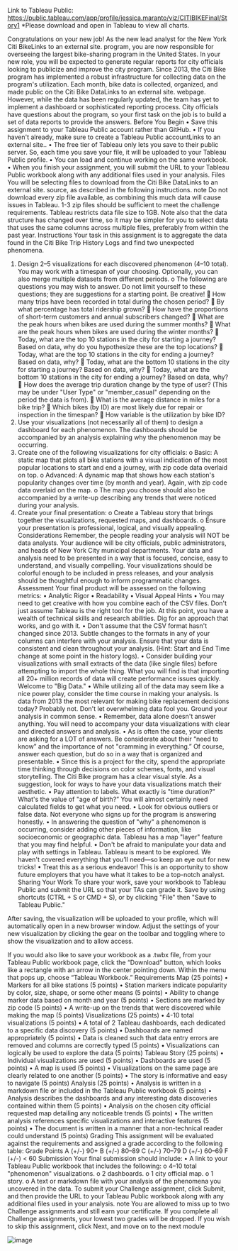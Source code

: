 Link to Tableau Public: https://public.tableau.com/app/profile/jessica.maranto/viz/CITIBIKEFinal/Story1 
*Please download and open in Tableau to view all charts. 


Congratulations on your new job! As the new lead analyst for the New York Citi BikeLinks to an external site. program, you are now responsible for overseeing the largest bike-sharing program in the United States. In your new role, you will be expected to generate regular reports for city officials looking to publicize and improve the city program.
Since 2013, the Citi Bike program has implemented a robust infrastructure for collecting data on the program's utilization. Each month, bike data is collected, organized, and made public on the Citi Bike DataLinks to an external site. webpage.
However, while the data has been regularly updated, the team has yet to implement a dashboard or sophisticated reporting process. City officials have questions about the program, so your first task on the job is to build a set of data reports to provide the answers.
Before You Begin
•	Save this assignment to your Tableau Public account rather than GitHub.
•	If you haven't already, make sure to create a Tableau Public accountLinks to an external site..
•	The free tier of Tableau only lets you save to their public server. So, each time you save your file, it will be uploaded to your Tableau Public profile.
•	You can load and continue working on the same workbook.
•	When you finish your assignment, you will submit the URL to your Tableau Public workbook along with any additional files used in your analysis.
Files
You will be selecting files to download from the Citi Bike DataLinks to an external site. source, as described in the following instructions.
note
Do not download every zip file available, as combining this much data will cause issues in Tableau. 1-3 zip files should be sufficient to meet the challenge requirements. Tableau restricts data file size to 1GB.
Note also that the data structure has changed over time, so it may be simpler for you to select data that uses the same columns across multiple files, preferably from within the past year.
Instructions
Your task in this assignment is to aggregate the data found in the Citi Bike Trip History Logs and find two unexpected phenomena.
1.	Design 2–5 visualizations for each discovered phenomenon (4–10 total). You may work with a timespan of your choosing. Optionally, you can also merge multiple datasets from different periods.
o	The following are questions you may wish to answer. Do not limit yourself to these questions; they are suggestions for a starting point. Be creative!
	How many trips have been recorded in total during the chosen period?
	By what percentage has total ridership grown?
	How have the proportions of short-term customers and annual subscribers changed?
	What are the peak hours when bikes are used during the summer months?
	What are the peak hours when bikes are used during the winter months?
	Today, what are the top 10 stations in the city for starting a journey? Based on data, why do you hypothesize these are the top locations?
	Today, what are the top 10 stations in the city for ending a journey? Based on data, why?
	Today, what are the bottom 10 stations in the city for starting a journey? Based on data, why?
	Today, what are the bottom 10 stations in the city for ending a journey? Based on data, why?
	How does the average trip duration change by the type of user? (This may be under "User Type" or "member_casual" depending on the period the data is from).
	What is the average distance in miles for a bike trip?
	Which bikes (by ID) are most likely due for repair or inspection in the timespan?
	How variable is the utilization by bike ID?
2.	Use your visualizations (not necessarily all of them) to design a dashboard for each phenomenon. The dashboards should be accompanied by an analysis explaining why the phenomenon may be occurring.
3.	Create one of the following visualizations for city officials:
o	Basic: A static map that plots all bike stations with a visual indication of the most popular locations to start and end a journey, with zip code data overlaid on top.
o	Advanced: A dynamic map that shows how each station's popularity changes over time (by month and year). Again, with zip code data overlaid on the map.
o	The map you choose should also be accompanied by a write-up describing any trends that were noticed during your analysis.
4.	Create your final presentation:
o	Create a Tableau story that brings together the visualizations, requested maps, and dashboards.
o	Ensure your presentation is professional, logical, and visually appealing.
Considerations
Remember, the people reading your analysis will NOT be data analysts. Your audience will be city officials, public administrators, and heads of New York City municipal departments. Your data and analysis need to be presented in a way that is focused, concise, easy to understand, and visually compelling. Your visualizations should be colorful enough to be included in press releases, and your analysis should be thoughtful enough to inform programmatic changes.
Assessment
Your final product will be assessed on the following metrics:
•	Analytic Rigor
•	Readability
•	Visual Appeal
Hints
•	You may need to get creative with how you combine each of the CSV files. Don't just assume Tableau is the right tool for the job. At this point, you have a wealth of technical skills and research abilities. Dig for an approach that works, and go with it.
•	Don't assume that the CSV format hasn't changed since 2013. Subtle changes to the formats in any of your columns can interfere with your analysis. Ensure that your data is consistent and clean throughout your analysis. (Hint: Start and End Time change at some point in the history logs).
•	Consider building your visualizations with small extracts of the data (like single files) before attempting to import the whole thing. What you will find is that importing all 20+ million records of data will create performance issues quickly. Welcome to "Big Data."
•	While utilizing all of the data may seem like a nice power play, consider the time course in making your analysis. Is data from 2013 the most relevant for making bike replacement decisions today? Probably not. Don't let overwhelming data fool you. Ground your analysis in common sense.
•	Remember, data alone doesn't answer anything. You will need to accompany your data visualizations with clear and directed answers and analysis.
•	As is often the case, your clients are asking for a LOT of answers. Be considerate about their “need to know” and the importance of not "cramming in everything.” Of course, answer each question, but do so in a way that is organized and presentable.
•	Since this is a project for the city, spend the appropriate time thinking through decisions on color schemes, fonts, and visual storytelling. The Citi Bike program has a clear visual style. As a suggestion, look for ways to have your data visualizations match their aesthetic.
•	Pay attention to labels. What exactly is "time duration?” What's the value of "age of birth?” You will almost certainly need calculated fields to get what you need.
•	Look for obvious outliers or false data. Not everyone who signs up for the program is answering honestly.
•	In answering the question of "why" a phenomenon is occurring, consider adding other pieces of information, like socioeconomic or geographic data. Tableau has a map "layer" feature that you may find helpful.
•	Don't be afraid to manipulate your data and play with settings in Tableau. Tableau is meant to be explored. We haven't covered everything that you’ll need—so keep an eye out for new tricks!
•	Treat this as a serious endeavor! This is an opportunity to show future employers that you have what it takes to be a top-notch analyst.
Sharing Your Work
To share your work, save your workbook to Tableau Public and submit the URL so that your TAs can grade it.
Save by using shortcuts (CTRL + S or CMD + S), or by clicking "File" then "Save to Tableau Public."
 
After saving, the visualization will be uploaded to your profile, which will automatically open in a new browser window. Adjust the settings of your new visualization by clicking the gear on the toolbar and toggling where to show the visualization and to allow access.
 
If you would also like to save your workbook as a .twbx file, from your Tableau Public workbook page, click the “Download” button, which looks like a rectangle with an arrow in the center pointing down. Within the menu that pops up, choose “Tableau Workbook.”
Requirements
Map (25 points)
•	Markers for all bike stations (5 points)
•	Station markers indicate popularity by color, size, shape, or some other means (5 points)
•	Ability to change marker data based on month and year (5 points)
•	Sections are marked by zip code (5 points)
•	A write-up on the trends that were discovered while making the map (5 points)
Visualizations (25 points)
•	4-10 total visualizations (5 points)
•	A total of 2 Tableau dashboards, each dedicated to a specific data discovery (5 points)
•	Dashboards are named appropriately (5 points)
•	Data is cleaned such that data entry errors are removed and columns are correctly typed (5 points)
•	Visualizations can logically be used to explore the data (5 points)
Tableau Story (25 points)
•	Individual visualizations are used (5 points)
•	Dashboards are used (5 points)
•	A map is used (5 points)
•	Visualizations on the same page are clearly related to one another (5 points)
•	The story is informative and easy to navigate (5 points)
Analysis (25 points)
•	Analysis is written in a markdown file or included in the Tableau Public workbook (5 points)
•	Analysis describes the dashboards and any interesting data discoveries contained within them (5 points)
•	Analysis on the chosen city official requested map detailing any noticeable trends (5 points)
•	The written analysis references specific visualizations and interactive features (5 points)
•	The document is written in a manner that a non-technical reader could understand (5 points)
Grading
This assignment will be evaluated against the requirements and assigned a grade according to the following table:
Grade	Points
A (+/-)	90+
B (+/-)	80–89
C (+/-)	70–79
D (+/-)	60–69
F (+/-)	< 60
Submission
Your final submission should include:
•	A link to your Tableau Public workbook that includes the following:
o	4–10 total "phenomenon" visualizations.
o	2 dashboards.
o	1 city official map.
o	1 story.
o	A text or markdown file with your analysis of the phenomena you uncovered in the data.
To submit your Challenge assignment, click Submit, and then provide the URL to your Tableau Public workbook along with any additional files used in your analysis.
note
You are allowed to miss up to two Challenge assignments and still earn your certificate. If you complete all Challenge assignments, your lowest two grades will be dropped. If you wish to skip this assignment, click Next, and move on to the next module

![image](https://github.com/user-attachments/assets/98dc382a-39a8-4e2d-b6f0-9bb59703c6d0)

